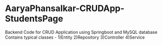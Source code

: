 # AaryaPhansalkar-CRUDApp-StudentsPage


Backend Code for CRUD Application using Springboot and MySQL database
Contains typical classes -
1)Entity
2)Repository
3)Controller
4)Service

